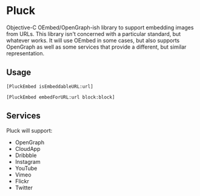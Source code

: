 # Pluck

Objective-C OEmbed/OpenGraph-ish library to support embedding images from URLs. This library isn't concerned with a particular standard, but whatever works. It will use OEmbed in some cases, but also supports OpenGraph as well as some services that provide a different, but similar representation.

## Usage

`[PluckEmbed isEmbeddableURL:url]`

`[PluckEmbed embedForURL:url block:block]`

## Services

Pluck will support:

- OpenGraph
- CloudApp
- Dribbble
- Instagram
- YouTube
- Vimeo
- Flickr
- Twitter

